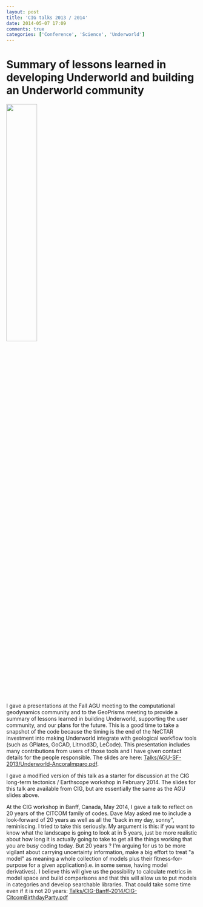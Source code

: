 ```yaml
---
layout: post
title: 'CIG talks 2013 / 2014'
date: 2014-05-07 17:09
comments: true
categories: ['Conference', 'Science', 'Underworld']
---
```

# Summary of lessons learned in developing Underworld and building an Underworld community

<img class="right" src="http://user-image.logdown.io/user/7331/blog/7268/post/197648/UDIa932hTZCMhQD18HZJ_Screen%20Shot%202014-05-08%20at%206.18.42%20am.png" width="40%">

I gave a presentations at the Fall AGU meeting to the computational geodynamics community and to the GeoPrisms meeting to provide a summary of lessons learned in building Underworld, supporting the user community, and our plans for the future. This is a good time to take a snapshot of the code because the timing is the end of the NeCTAR investment into making Underworld integrate with geological workflow tools (such as GPlates, GoCAD, Litmod3D, LeCode). This presentation includes many contributions from users of those tools and I have given contact details for the people responsible. The slides are here: [Talks/AGU-SF-2013/Underworld-AncoraImparo.pdf](https://dl.dropboxusercontent.com/u/1342538/Talks/AGU-SF-2013/Underworld%E2%80%94AncoraImparo.pdf).

I gave a modified version of this talk as a starter for discussion at the CIG long-term tectonics / Earthscope workshop in February 2014. The slides for this talk are available from CIG, but are essentially the same as the AGU slides above.

At the CIG workshop in Banff, Canada, May 2014, I gave a talk to reflect on 20 years of the CITCOM family of codes. Dave May asked me to include a look-forward of 20 years as well as all the "back in my day, sonny", reminiscing. I tried to take this seriously. My argument is this: if you want to know what the landscape is going to look at in 5 years, just be more realistic about how long it is actually going to take to get all the things working that you are busy coding today. But 20 years ? I'm arguing for us to be more vigilant about carrying uncertainty information, make a big effort to treat "a model" as meaning a whole collection of models plus their fitness-for-purpose for a given application(i.e. in some sense, having model derivatives). I believe this will give us the possibility to calculate metrics in model space and build comparisons and that this will allow us to put models in categories and develop searchable libraries. That could take some time even if it is not 20 years: [Talks/CIG-Banff-2014/CIG-CitcomBirthdayParty.pdf](https://dl.dropboxusercontent.com/u/1342538/Talks/CIG-Banff-2014/CIG-CitcomBirthdayParty.pdf)
